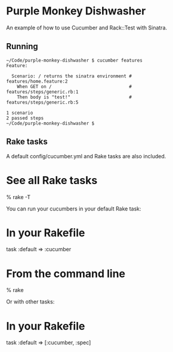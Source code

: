 Purple Monkey Dishwasher
========================

An example of how to use Cucumber and Rack::Test with Sinatra.

## Running

    ~/Code/purple-monkey-dishwasher $ cucumber features
    Feature:

      Scenario: / returns the sinatra environment # features/home.feature:2
        When GET on /                             # features/steps/generic.rb:1
        Then body is "test!"                      # features/steps/generic.rb:5

    1 scenario
    2 passed steps
    ~/Code/purple-monkey-dishwasher $

## Rake tasks

A default config/cucumber.yml and Rake tasks are also included.

  # See all Rake tasks
  % rake -T

You can run your cucumbers in your default Rake task:

  # In your Rakefile
  task :default => :cucumber

  # From the command line
  % rake

Or with other tasks:

  # In your Rakefile
  task :default => [:cucumber, :spec]   

